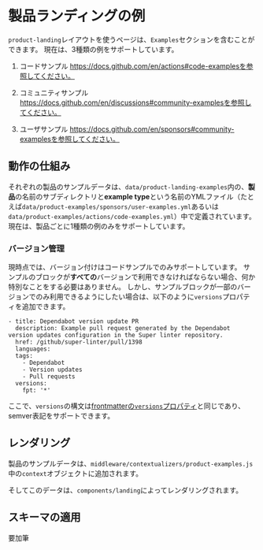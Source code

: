 # 製品ランディングの例

`product-landing`レイアウトを使うページは、`Examples`セクションを含むことができます。 現在は、3種類の例をサポートしています。

1. コードサンプル https://docs.github.com/en/actions#code-examplesを参照してください。

2. コミュニティサンプル https://docs.github.com/en/discussions#community-examplesを参照してください。

3. ユーザサンプル https://docs.github.com/en/sponsors#community-examplesを参照してください。

## 動作の仕組み

それぞれの製品のサンプルデータは、`data/product-landing-examples`内の、**製品**の名前のサブディレクトリと**example type**という名前のYMLファイル（たとえば`data/product-examples/sponsors/user-examples.yml`あるいは`data/product-examples/actions/code-examples.yml`）中で定義されています。 現在は、製品ごとに1種類の例のみをサポートしています。

### バージョン管理

現時点では、バージョン付けはコードサンプルでのみサポートしています。 サンプルのブロックが**すべての**バージョンで利用できなければならない場合、何か特別なことをする必要はありません。 しかし、サンプルブロックが一部のバージョンでのみ利用できるようにしたい場合は、以下のように`versions`プロパティを追加できます。

```
- title: Dependabot version update PR
  description: Example pull request generated by the Dependabot version updates configuration in the Super linter repository.
  href: /github/super-linter/pull/1398
  languages:
  tags:
    - Dependabot
    - Version updates
    - Pull requests
  versions:
    fpt: '*'
  ```

ここで、`versions`の構文は[frontmatterの`versions`プロパティ](content/README.md)と同じであり、semver表記をサポートできます。

## レンダリング

製品のサンプルデータは、`middleware/contextualizers/product-examples.js`中の`context`オブジェクトに追加されます。

そしてこのデータは、`components/landing`によってレンダリングされます。

## スキーマの適用

要加筆
